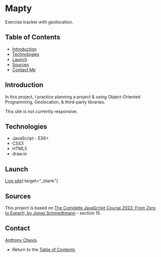 # Mapty

Exercise tracker with geolocation.

## Table of Contents

-   [Introduction](#introduction)
-   [Technologies](#technologies)
-   [Launch](#launch)
-   [Sources](#sources)
-   [Contact Me](#contact)

## Introduction

In this project, I practice planning a project & using Object-Oriented Programming, Geolocation, & third-party libraries.

This site is not currently responsive.

## Technologies

-   JavaScript - ES6+
-   CSS3
-   HTML5
-   draw.io

## Launch

[Live site][live-site]{:target="\_blank"}

## Sources

This project is based on [The Complete JavaScript Course 2022: From Zero to Expert!, by Jonas Schmedtmann][lesson-site] - section 15.

## Contact

[Anthony Chavis][email].

-   Return to the [Table of Contents](#table-of-contents)

[live-site]: https://anthonychavis.github.io/mapty/
[lesson-site]: https://www.udemy.com/course/the-complete-javascript-course/
[email]: gitanthony@yahoo.com
